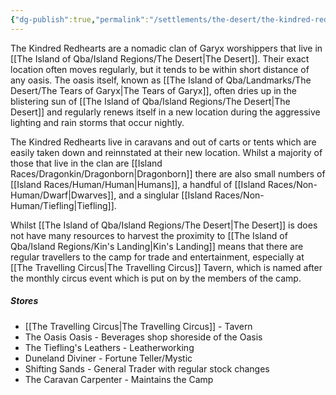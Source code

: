 ```yaml
---
{"dg-publish":true,"permalink":"/settlements/the-desert/the-kindred-redhearts/"}
---
```


The Kindred Redhearts are a nomadic clan of Garyx worshippers that live in [[The Island of Qba/Island Regions/The Desert\|The Desert]]. Their exact location often moves regularly, but it tends to be within short distance of any oasis. The oasis itself, known as [[The Island of Qba/Landmarks/The Desert/The Tears of Garyx\|The Tears of Garyx]], often dries up in the blistering sun of [[The Island of Qba/Island Regions/The Desert\|The Desert]] and regularly renews itself in a new location during the aggressive lighting and rain storms that occur nightly. 

The Kindred Redhearts live in caravans and out of carts or tents which are easily taken down and reinnstated at their new location. Whilst a majority of those that live in the clan are [[Island Races/Dragonkin/Dragonborn\|Dragonborn]] there are also small numbers of [[Island Races/Human/Human\|Humans]], a handful of [[Island Races/Non-Human/Dwarf\|Dwarves]], and a singlular [[Island Races/Non-Human/Tiefling\|Tiefling]].

Whilst [[The Island of Qba/Island Regions/The Desert\|The Desert]] is does not have many resources to harvest the proximity to [[The Island of Qba/Island Regions/Kin's Landing\|Kin's Landing]] means that there are regular travellers to the camp for trade and entertainment, especially at [[The Travelling Circus\|The Travelling Circus]] Tavern, which is named after the monthly circus event which is put on by the members of the camp.

##### Stores
- [[The Travelling Circus\|The Travelling Circus]] - Tavern
- The Oasis Oasis - Beverages shop shoreside of the Oasis
- The Tiefling's Leathers - Leatherworking
- Duneland Diviner - Fortune Teller/Mystic
- Shifting Sands - General Trader with regular stock changes
- The Caravan Carpenter - Maintains the Camp